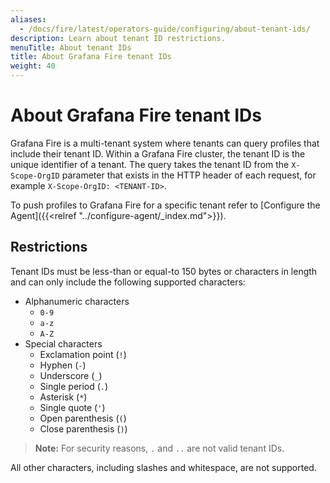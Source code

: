 ```yaml
---
aliases:
  - /docs/fire/latest/operators-guide/configuring/about-tenant-ids/
description: Learn about tenant ID restrictions.
menuTitle: About tenant IDs
title: About Grafana Fire tenant IDs
weight: 40
---
```


# About Grafana Fire tenant IDs

Grafana Fire is a multi-tenant system where tenants can query profiles that include their tenant ID.
Within a Grafana Fire cluster, the tenant ID is the unique identifier of a tenant.
The query takes the tenant ID from the `X-Scope-OrgID` parameter that exists in the HTTP header of each request, for example `X-Scope-OrgID: <TENANT-ID>`.

To push profiles to Grafana Fire for a specific tenant refer to [Configure the Agent]({{<relref "../configure-agent/_index.md">}}).

## Restrictions

Tenant IDs must be less-than or equal-to 150 bytes or characters in length and can only include the following supported characters:

- Alphanumeric characters
  - `0-9`
  - `a-z`
  - `A-Z`
- Special characters
  - Exclamation point (`!`)
  - Hyphen (`-`)
  - Underscore (`_`)
  - Single period (`.`)
  - Asterisk (`*`)
  - Single quote (`'`)
  - Open parenthesis (`(`)
  - Close parenthesis (`)`)

> **Note:** For security reasons, `.` and `..` are not valid tenant IDs.

All other characters, including slashes and whitespace, are not supported.

